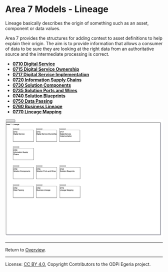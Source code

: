 <!-- SPDX-License-Identifier: CC-BY-4.0 -->
<!-- Copyright Contributors to the ODPi Egeria project. -->

# Area 7 Models - Lineage

Lineage basically describes the origin of something such as an asset,
component or data values.

Area 7 provides the structures for adding context to asset definitions to
help explain their origin.  The aim is to provide information that allows a consumer of data
to be sure they are looking at the right data from an authoritative source and the intermediate
processing is correct.


* **[0710 Digital Service](0710-Digital-Service.md)**
* **[0715 Digital Service Ownership](0715-Digital-Service-Ownership.md)**
* **[0717 Digital Service Implementation](0717-Digital-Service-Implementation.md)**
* **[0720 Information Supply Chains](0720-Information-Supply-Chains.md)**
* **[0730 Solution Components](0730-Solution-Components.md)**
* **[0735 Solution Ports and Wires](0735-Solution-Ports-and-Wires.md)**
* **[0740 Solution Blueprints](0740-Solution-Blueprints.md)**
* **[0750 Data Passing](0750-Data-Passing.md)**
* **[0760 Business Lineage](0760-Business-Lineage.md)**
* **[0770 Lineage Mapping](0770-Lineage-Mapping.md)**

![UML Packages](area-7-lineage-Overview.png#pagewidth)

----
Return to [Overview](README.md).

----
License: [CC BY 4.0](https://creativecommons.org/licenses/by/4.0/),
Copyright Contributors to the ODPi Egeria project.